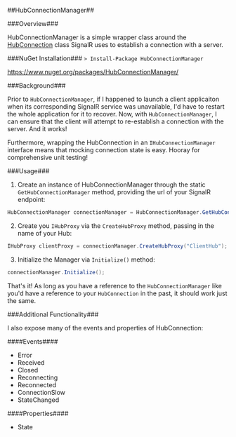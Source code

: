##HubConnectionManager##

###Overview###

HubConnectionManager is a simple wrapper class around the [HubConnection](http://www.asp.net/signalr/overview/signalr-20/hubs-api/hubs-api-guide-net-client) class SignalR uses to establish a connection with a server.

###NuGet Installation###
`> Install-Package HubConnectionManager`

https://www.nuget.org/packages/HubConnectionManager/

###Background###

Prior to `HubConnectionManager`, if I happened to launch a client applicaiton when its corresponding SignalR service was unavailable, I'd have to restart the whole application for it to recover. Now, with `HubConnectionManager`, I can ensure that the client will attempt to re-establish a connection with the server. And it works!

Furthermore, wrapping the HubConnection in an `IHubConnectionManager` interface means that mocking connection state is easy. Hooray for comprehensive unit testing!

###Usage###

1. Create an instance of HubConnectionManager through the static `GetHubConnectionManager` method, providing the url of your SignalR endpoint:

```c#
HubConnectionManager connectionManager = HubConnectionManager.GetHubConnectionManager("http://localhost:6789");
```

2. Create you `IHubProxy` via the `CreateHubProxy` method, passing in the name of your Hub:

```c#
IHubProxy clientProxy = connectionManager.CreateHubProxy("ClientHub");
```

3. Initialize the Manager via `Initialize()` method:

```c#
connectionManager.Initialize();
```

That's it! As long as you have a reference to the `HubConnectionManager` like you'd have a reference to your `HubConnection` in the past, it should work just the same.

###Additional Functionality###

I also expose many of the events and properties of HubConnection:

####Events####
* Error
* Received
* Closed
* Reconnecting
* Reconnected
* ConnectionSlow
* StateChanged

####Properties####
* State
